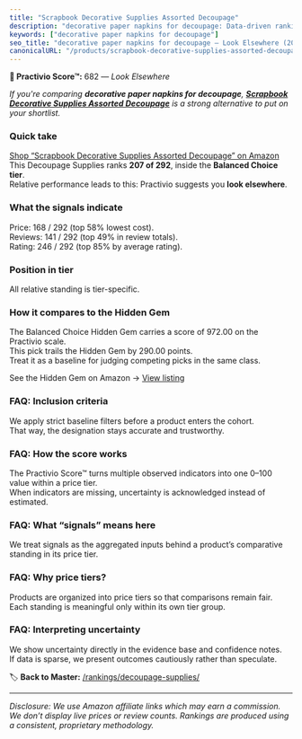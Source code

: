 ```yaml
---
title: "Scrapbook Decorative Supplies Assorted Decoupage"
description: "decorative paper napkins for decoupage: Data-driven ranking using the Practivio Score™. Positioned by quality, value, demand, findability, momentum."
keywords: ["decorative paper napkins for decoupage"]
seo_title: "decorative paper napkins for decoupage — Look Elsewhere (2025)"
canonicalURL: "/products/scrapbook-decorative-supplies-assorted-decoupage-B0BW3BJS36/"
---
```


**🚫 Practivio Score™:** 682 — _Look Elsewhere_


*If you're comparing **decorative paper napkins for decoupage**, **[Scrapbook Decorative Supplies Assorted Decoupage](https://www.amazon.com/dp/B0BW3BJS36?tag=practivio-20)** is a strong alternative to put on your shortlist.*
### Quick take
[Shop “Scrapbook Decorative Supplies Assorted Decoupage” on Amazon](https://www.amazon.com/dp/B0BW3BJS36?tag=practivio-20)
This Decoupage Supplies ranks **207 of 292**, inside the **Balanced Choice tier**.  
Relative performance leads to this: Practivio suggests you **look elsewhere**.

### What the signals indicate
Price: 168 / 292 (top 58% lowest cost).  
Reviews: 141 / 292 (top 49% in review totals).  
Rating: 246 / 292 (top 85% by average rating).  

### Position in tier
All relative standing is tier-specific.

### How it compares to the Hidden Gem
The Balanced Choice Hidden Gem carries a score of 972.00 on the Practivio scale.  
This pick trails the Hidden Gem by 290.00 points.  
Treat it as a baseline for judging competing picks in the same class.  

See the Hidden Gem on Amazon → [View listing](https://www.amazon.com/dp/B003VYD9DM?tag=practivio-20)

### FAQ: Inclusion criteria
We apply strict baseline filters before a product enters the cohort.  
That way, the designation stays accurate and trustworthy.

### FAQ: How the score works
The Practivio Score™ turns multiple observed indicators into one 0–100 value within a price tier.  
When indicators are missing, uncertainty is acknowledged instead of estimated.

### FAQ: What “signals” means here
We treat signals as the aggregated inputs behind a product’s comparative standing in its price tier.

### FAQ: Why price tiers?
Products are organized into price tiers so that comparisons remain fair.  
Each standing is meaningful only within its own tier group.

### FAQ: Interpreting uncertainty
We show uncertainty directly in the evidence base and confidence notes.  
If data is sparse, we present outcomes cautiously rather than speculate.


🏷️ **Back to Master:** [/rankings/decoupage-supplies/](/rankings/decoupage-supplies/)

---
_Disclosure: We use Amazon affiliate links which may earn a commission. We don’t display live prices or review counts. Rankings are produced using a consistent, proprietary methodology._
